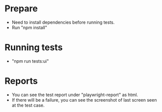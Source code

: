 # Prepare
- Need to install dependencies before running tests.
- Run "npm install"

# Running tests
- "npm run tests:ui"

# Reports
- You can see the test report under "playwright-report" as html.
- If there will be a failure, you can see the screenshot of last screen seen at the test case. 
